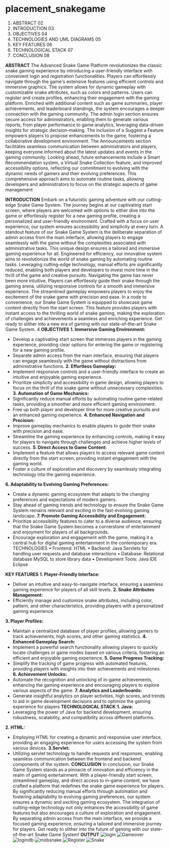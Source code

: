# placement_snakegame

1. ABSTRACT 02
2. INTRODUCTION 03
3. OBJECTIVES 04
4. TECHNOLOGIES AND UML DIAGRAMS 05
5. KEY FEATURES 06
6. TECHNOLOGICAL STACK 07
7. CONCLUSION 08

**ABSTRACT**
The Advanced Snake Game Platform revolutionizes the classic snake
gaming experience by introducing a user-friendly interface with convenient login
and registration functionalities. Players can effortlessly navigate through the
game's extensive features using efficient controls and immersive graphics. The
system allows for dynamic gameplay with customizable snake attributes, such as
colors and patterns.
Users can register and create profiles, enhancing their engagement with
the gaming platform. Enriched with additional content such as game summaries,
player achievements, and leaderboard standings, the system encourages a
deeper connection with the gaming community. The admin login section ensures
secure access for administrators, enabling them to generate various reports,
from player performance to game analytics, leveraging data-driven insights for
strategic decision-making.
The inclusion of a Suggest a Feature empowers players to propose
enhancements to the game, fostering a collaborative development environment.
The Announcements section facilitates seamless communication between
administrators and players, keeping everyone informed about the latest updates
and events in the gaming community.
Looking ahead, future enhancements include a Smart Recommendation
system, a Virtual Snake Collection feature, and improved accessibility options,
reflecting our commitment to evolving with the dynamic needs of gamers and
their evolving preferences. This comprehensive approach aims to automate
routine tasks, allowing developers and administrators to focus on the strategic
aspects of game management

**INTRODUCTION**
Embark on a futuristic gaming adventure with our cutting-edge Snake Game
System. The journey begins at our captivating start screen, where players are
welcomed with options to either dive into the game or effortlessly register for a new
gaming profile, creating a personalized and user-friendly environment. Crafted with a
focus on user experience, our system ensures accessibility and simplicity at every
turn.
A standout feature of our Snake Game System is the deliberate separation of
admin access from the main interface, allowing players to engage seamlessly with the
game without the complexities associated with administrative tasks. This unique
design ensures a tailored and immersive gaming experience for all.
Engineered for efficiency, our innovative system aims to revolutionize the world
of snake gaming by automating routine tasks. Leveraging cutting-edge technology,
manual efforts are significantly reduced, enabling both players and developers to
invest more time in the thrill of the game and creative pursuits.
Navigating the game has never been more intuitive. Players can effortlessly
guide their snake through the gaming arena, utilizing responsive controls for a smooth
and immersive experience. The streamlined gameplay empowers players to enjoy the
excitement of the snake game with precision and ease.
In a node to convenience, our Snake Game System is equipped to showcase game
content directly from the start screen. This feature provides players with instant
access to the thrilling world of snake gaming, making the exploration of challenges
and achievements a seamless and enriching experience. Get ready to slither into a
new era of gaming with our state-of-the-art Snake Game System.
4
**OBJECTIVES**
**1. Immersive Gaming Environment:**
- Develop a captivating start screen that immerses players in the gaming
experience, providing clear options for entering the game or registering for a new
gaming profile.
- Separate admin access from the main interface, ensuring that players can
engage seamlessly with the game without distractions from administrative functions.
**2. Effortless Gameplay:**
- Implement responsive controls and a user-friendly interface to create an
intuitive and enjoyable gaming experience.
- Prioritize simplicity and accessibility in game design, allowing players to focus
on the thrill of the snake game without unnecessary complexities.
**3. Automation of Game Mechanics:**
- Significantly reduce manual efforts by automating routine game-related tasks,
providing a smoother and more efficient gaming environment.
- Free up both player and developer time for more creative pursuits and an
enhanced gaming experience.
**4. Enhanced Navigation and Precision:**
- Improve gameplay mechanics to enable players to guide their snake with
precision and ease.
- Streamline the gaming experience by enhancing controls, making it easy for
players to navigate through challenges and achieve higher levels of success.
**5. Direct Access to Game Content:**
- Implement a feature that allows players to access relevant game content
directly from the start screen, providing instant engagement with the gaming world.
- Foster a culture of exploration and discovery by seamlessly integrating
technology into the gaming experience.

**6. Adaptability to Evolving Gaming Preferences:**
- Create a dynamic gaming ecosystem that adapts to the changing preferences
and expectations of modern gamers.
- Stay ahead of gaming trends and technology to ensure the Snake Game
System remains relevant and exciting in the fast-evolving gaming landscape.
**7. Promote Gaming Accessibility and Engagement:**
- Prioritize accessibility features to cater to a diverse audience, ensuring that
the Snake Game System becomes a cornerstone of entertainment and enjoyment for
players of all backgrounds.
- Encourage exploration and engagement with the game, making it a central
hub for digital gaming entertainment in the contemporary era.
TECHNOLOGIES
• Frontend: HTML
• Backend: Java Servlets for handling user requests and database
interactions
• Database: Relational database MySQL to store library data
• Development Tools: Java IDE Eclipse

**KEY FEATURES**
**1. Player-Friendly Interface:**
- Deliver an intuitive and easy-to-navigate interface, ensuring a seamless
gaming experience for players of all skill levels.
**2. Snake Attributes Management:**
- Efficiently manage and customize snake attributes, including color, pattern,
and other characteristics, providing players with a personalized gaming experience.

**3. Player Profiles:**
- Maintain a centralized database of player profiles, allowing gamers to track
achievements, high scores, and other gaming statistics.
**4. Enhanced Gameplay Search:**
- Implement a powerful search functionality allowing players to quickly
locate challenges or game modes based on various criteria, fostering an efficient and
enjoyable gaming experience.
**5. Game Progress Tracking:**
- Simplify the tracking of game progress with automated features, providing
players with insights into their achievements and milestones.
**6. Achievement Unlocks:**
- Automate the recognition and unlocking of in-game achievements,
enhancing the gaming experience and encouraging players to explore various aspects
of the game.
**7. Analytics and Leaderboards:**
- Generate insightful analytics on player activities, high scores, and trends to
aid in game development decisions and to optimize the gaming experience for players
**TECHNOLOGICAL STACK**
**1. Java:**
- Leveraging the power of Java for backend development, ensuring robustness,
scalability, and compatibility across different platforms.

**2. HTML:**
- Employing HTML for creating a dynamic and responsive user interface,
providing an engaging experience for users accessing the system from various
devices.
**3.Servlet:**
- Utilizing servlet technology to handle requests and responses, enabling
seamless communication between the frontend and backend components of the
system.
**CONCLUSION**
In conclusion, our Snake Game System stands as a pinnacle of innovation and
efficiency in the realm of gaming entertainment. With a player-friendly start
screen, streamlined gameplay, and direct access to in-game content, we have
crafted a platform that redefines the snake game experience for players. By
significantly reducing manual efforts through automation and fostering
adaptability to evolving gaming preferences, our system ensures a dynamic and
exciting gaming ecosystem.
The integration of cutting-edge technology not only enhances the
accessibility of game features but also encourages a culture of exploration and
engagement. By separating admin access from the main interface, we provide a
focused gaming experience, ensuring a tailored and immersive journey for players.
Get ready to slither into the future of gaming with our state-of-the-art Snake
Game System!
**OUTPUT**
![login](https://github.com/Sreevishnumanian/placement_snakegame/assets/138180514/44f56e44-aabd-4732-ab58-0ffd53adf0be)
![Gameover](https://github.com/Sreevishnumanian/placement_snakegame/assets/138180514/a2bc85a5-c9b8-4a69-b508-e23915905189)
![logindb](https://github.com/Sreevishnumanian/placement_snakegame/assets/138180514/4226d9da-5a13-41d6-9b6d-6633ef7b399f)
![mobsnake](https://github.com/Sreevishnumanian/placement_snakegame/assets/138180514/c79b45d2-c7fa-457f-9496-35eff52dcfb7)
![Register](https://github.com/Sreevishnumanian/placement_snakegame/assets/138180514/e6bbad05-73ea-4428-9974-7ae1b90b55d8)
![Snake](https://github.com/Sreevishnumanian/placement_snakegame/assets/138180514/92067147-a520-40e0-aa60-947356ff8d76)
